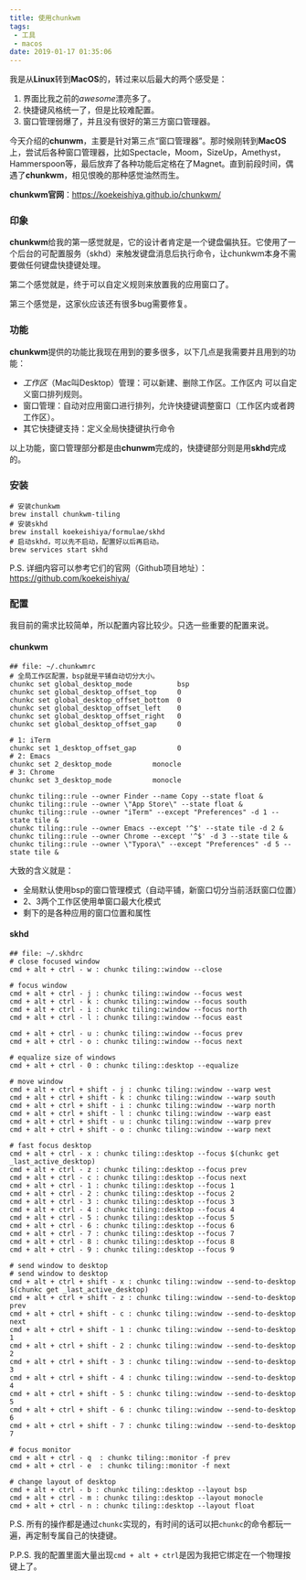```yaml
---
title: 使用chunkwm
tags: 
 - 工具
 - macos
date: 2019-01-17 01:35:06
---
```


我是从**Linux**转到**MacOS**的，转过来以后最大的两个感受是：

1. 界面比我之前的*awesome*漂亮多了。
2. 快捷键风格统一了，但是比较难配置。
3. 窗口管理弱爆了，并且没有很好的第三方窗口管理器。

今天介绍的**chunwm**，主要是针对第三点“窗口管理器”。那时候刚转到**MacOS**上，尝试后各种窗口管理器，比如Spectacle，Moom，SizeUp，Amethyst，Hammerspoon等，最后放弃了各种功能后定格在了Magnet。直到前段时间，偶遇了**chunkwm**，相见恨晚的那种感觉油然而生。

**chunkwm官网**：https://koekeishiya.github.io/chunkwm/

### 印象

**chunkwm**给我的第一感觉就是，它的设计者肯定是一个键盘偏执狂。它使用了一个后台的可配置服务（skhd）来触发键盘消息后执行命令，让chunkwm本身不需要做任何键盘快捷键处理。

第二个感觉就是，终于可以自定义规则来放置我的应用窗口了。

第三个感觉是，这家伙应该还有很多bug需要修复。

### 功能

**chunkwm**提供的功能比我现在用到的要多很多，以下几点是我需要并且用到的功能：

- *工作区*（Mac叫Desktop）管理：可以新建、删除工作区。工作区内 可以自定义窗口排列规则。
- 窗口管理：自动对应用窗口进行排列，允许快捷键调整窗口（工作区内或者跨工作区）。
- 其它快捷键支持：定义全局快捷键执行命令

以上功能，窗口管理部分都是由**chunwm**完成的，快捷键部分则是用**skhd**完成的。

### 安装

```shell
# 安装chunkwm
brew install chunkwm-tiling
# 安装skhd
brew install koekeishiya/formulae/skhd
# 启动skhd，可以先不启动，配置好以后再启动。
brew services start skhd
```

P.S. 详细内容可以参考它们的官网（Github项目地址）：https://github.com/koekeishiya/

### 配置

我目前的需求比较简单，所以配置内容比较少。只选一些重要的配置来说。

#### chunkwm

```shell
## file: ~/.chunkwmrc
# 全局工作区配置，bsp就是平铺自动切分大小。
chunkc set global_desktop_mode           bsp
chunkc set global_desktop_offset_top     0
chunkc set global_desktop_offset_bottom  0
chunkc set global_desktop_offset_left    0
chunkc set global_desktop_offset_right   0
chunkc set global_desktop_offset_gap     0

# 1: iTerm
chunkc set 1_desktop_offset_gap          0
# 2: Emacs
chunkc set 2_desktop_mode          monocle
# 3: Chrome
chunkc set 3_desktop_mode          monocle

chunkc tiling::rule --owner Finder --name Copy --state float &
chunkc tiling::rule --owner \"App Store\" --state float &
chunkc tiling::rule --owner "iTerm" --except "Preferences" -d 1 --state tile &
chunkc tiling::rule --owner Emacs --except '^$' --state tile -d 2 &
chunkc tiling::rule --owner Chrome --except '^$' -d 3 --state tile &
chunkc tiling::rule --owner \"Typora\" --except "Preferences" -d 5 --state tile &
```

大致的含义就是：

- 全局默认使用bsp的窗口管理模式（自动平铺，新窗口切分当前活跃窗口位置）
- 2、3两个工作区使用单窗口最大化模式
- 剩下的是各种应用的窗口位置和属性

#### skhd

```shell
## file: ~/.skhdrc
# close focused window
cmd + alt + ctrl - w : chunkc tiling::window --close

# focus window
cmd + alt + ctrl - j : chunkc tiling::window --focus west
cmd + alt + ctrl - k : chunkc tiling::window --focus south
cmd + alt + ctrl - i : chunkc tiling::window --focus north
cmd + alt + ctrl - l : chunkc tiling::window --focus east

cmd + alt + ctrl - u : chunkc tiling::window --focus prev
cmd + alt + ctrl - o : chunkc tiling::window --focus next

# equalize size of windows
cmd + alt + ctrl - 0 : chunkc tiling::desktop --equalize

# move window
cmd + alt + ctrl + shift - j : chunkc tiling::window --warp west
cmd + alt + ctrl + shift - k : chunkc tiling::window --warp south
cmd + alt + ctrl + shift - i : chunkc tiling::window --warp north
cmd + alt + ctrl + shift - l : chunkc tiling::window --warp east
cmd + alt + ctrl + shift - u : chunkc tiling::window --warp prev
cmd + alt + ctrl + shift - o : chunkc tiling::window --warp next

# fast focus desktop
cmd + alt + ctrl - x : chunkc tiling::desktop --focus $(chunkc get _last_active_desktop)
cmd + alt + ctrl - z : chunkc tiling::desktop --focus prev
cmd + alt + ctrl - c : chunkc tiling::desktop --focus next
cmd + alt + ctrl - 1 : chunkc tiling::desktop --focus 1
cmd + alt + ctrl - 2 : chunkc tiling::desktop --focus 2
cmd + alt + ctrl - 3 : chunkc tiling::desktop --focus 3
cmd + alt + ctrl - 4 : chunkc tiling::desktop --focus 4
cmd + alt + ctrl - 5 : chunkc tiling::desktop --focus 5
cmd + alt + ctrl - 6 : chunkc tiling::desktop --focus 6
cmd + alt + ctrl - 7 : chunkc tiling::desktop --focus 7
cmd + alt + ctrl - 8 : chunkc tiling::desktop --focus 8
cmd + alt + ctrl - 9 : chunkc tiling::desktop --focus 9

# send window to desktop
# send window to desktop
cmd + alt + ctrl + shift - x : chunkc tiling::window --send-to-desktop $(chunkc get _last_active_desktop)
cmd + alt + ctrl + shift - z : chunkc tiling::window --send-to-desktop prev
cmd + alt + ctrl + shift - c : chunkc tiling::window --send-to-desktop next
cmd + alt + ctrl + shift - 1 : chunkc tiling::window --send-to-desktop 1
cmd + alt + ctrl + shift - 2 : chunkc tiling::window --send-to-desktop 2
cmd + alt + ctrl + shift - 3 : chunkc tiling::window --send-to-desktop 3
cmd + alt + ctrl + shift - 4 : chunkc tiling::window --send-to-desktop 4
cmd + alt + ctrl + shift - 5 : chunkc tiling::window --send-to-desktop 5
cmd + alt + ctrl + shift - 6 : chunkc tiling::window --send-to-desktop 6
cmd + alt + ctrl + shift - 7 : chunkc tiling::window --send-to-desktop 7

# focus monitor
cmd + alt + ctrl - q  : chunkc tiling::monitor -f prev
cmd + alt + ctrl - e  : chunkc tiling::monitor -f next

# change layout of desktop
cmd + alt + ctrl - b : chunkc tiling::desktop --layout bsp
cmd + alt + ctrl - m : chunkc tiling::desktop --layout monocle
cmd + alt + ctrl - n : chunkc tiling::desktop --layout float
```

P.S. 所有的操作都是通过`chunkc`实现的，有时间的话可以把`chunkc`的命令都玩一遍，再定制专属自己的快捷键。

P.P.S. 我的配置里面大量出现`cmd + alt + ctrl`是因为我把它绑定在一个物理按键上了。
